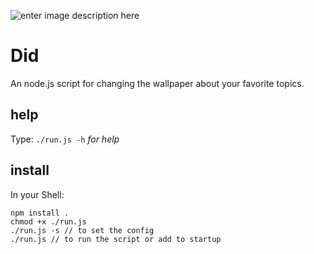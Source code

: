 ![enter image description here](https://scontent-lht6-1.cdninstagram.com/v/t51.2885-15/sh0.08/e35/s640x640/87210533_204463767332803_1125770240128991247_n.jpg?_nc_ht=scontent-lht6-1.cdninstagram.com&_nc_cat=107&_nc_ohc=rggxZ8amdgIAX-x94T1&oh=d8f701f7bc9620446b866d957990e742&oe=5EC7AB77)
# Did
An node.js script for changing the wallpaper about your favorite topics.

## help 
Type:
`./run.js -h` *for help*
## install
In your Shell:

    npm install .
    chmod +x ./run.js
    ./run.js -s // to set the config
    ./run.js // to run the script or add to startup
